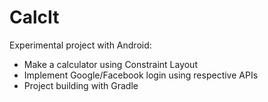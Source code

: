 # CalcIt

Experimental project with Android:

+ Make a calculator using Constraint Layout
+ Implement Google/Facebook login using respective APIs
+ Project building with Gradle
